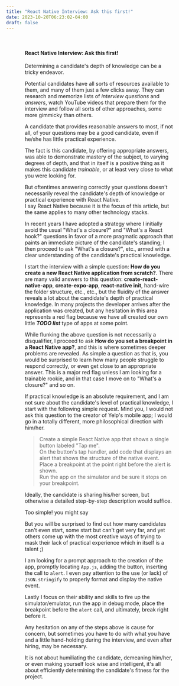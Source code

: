 ```yaml
---
title: "React Native Interview: Ask this first!"
date: 2023-10-20T06:23:02-04:00
draft: false
---
```


<div style="margin: 10%;">

#### React Native Interview: Ask this first!

Determining a candidate's depth of knowledge can be a tricky endeavor.

Potential candidates have all sorts of resources available to them, and many of them
just a few clicks away.  They can research and memorize lists of _interview questions_ and _answers_,
watch YouTube videos that prepare them for the interview and follow all sorts of 
other approaches, some more gimmicky than others.

A candidate that provides reasonable answers to most, if not all, of your questions
may be a good candidate, 
even if he/she has little practical experience.

The fact is this candidate, by offering appropriate answers, was able to 
demonstrate mastery of the subject, to varying degrees of depth, and that in 
itself is a positive thing as it makes this candidate _trainable_, or 
at least very close to what you were looking for.

But oftentimes answering correctly your questions doesn't necessarily
reveal the candidate's depth of knowledge or practical experience with React Native.  
I say React Native because it is the focus of this article, but the same
applies to many other technology stacks.

In recent years I have adopted a strategy where I initially avoid the usual 
"What's a closure?" and "What's a React hook?" questions in favor of a more
pragmatic approach that paints an immediate picture of the candidate's standing;
I then proceed to ask "What's a closure?", etc., armed with a clear understanding 
of the candidate's practical knowledge.

I start the interview with a simple question:
**How do you create a new React Native application from scratch?**.
There are many valid answers to this question: 
**create-react-native-app**, **create-expo-app**, **react-native init**, 
hand-wire the folder structure, etc., etc., 
but the fluidity of the answer reveals a lot about the candidate's depth of 
practical knowledge.  In many projects the developer arrives after 
the application was created, but any hesitation in this area represents a red
flag because we have all created our own little **_TODO list_** type 
of apps at some point.

While flunking the above question is not necessarily a disqualifier, I proceed to ask 
**How do you set a breakpoint in a React Native app?**, and this is where
sometimes deeper problems are revealed.
As simple a question as that is, you would be surprised to learn how many people
struggle to respond correctly, or even get close to an appropriate answer.  This
is a major red flag unless I am looking for a trainable rookie, and in that case 
I move on to "What's a closure?" and so on.

If practical knowledge is an absolute requirement, and I am not sure about the 
candidate's level of practical knowledge, I start with the following simple request. 
Mind you, I would not ask this question to the creator of Yelp's mobile app; I would 
go in a totally different, more philosophical direction with him/her.

> Create a simple React Native app that shows a single button labeled "Tap me".  
> On the button's tap handler, add code that displays an alert that shows the 
> structure of the native event.  
> Place a breakpoint at the point right before the alert is shown.  
> Run the app on the simulator and be sure it stops on your breakpoint.

Ideally, the candidate is sharing his/her screen, but otherwise a detailed 
step-by-step description would suffice.

Too simple! you might say

But you will be surprised to find out how many candidates can't
even start, some start but can't get very far, and yet others come up with
the most creative ways of trying to mask their lack of practical experience
which in itself is a talent ;)

I am looking for a prompt approach to the creation of the app, promptly
locating ```App.js```, adding the button, inserting the call to ```alert```.  I
even pay attention to the use (or lack) of ```JSON.stringify``` to
properly format and display the native event.

Lastly I focus on their ability and skills to fire up the simulator/emulator,
run the app in debug mode, place the breakpoint before the ```alert``` call, and 
ultimately, break right before it.

Any hesitation on any of the steps above is cause for concern, but sometimes
you have to do with what you have and a little hand-holding during the interview,
and even after hiring, may be necessary.

It is not about humiliating the candidate, demeaning him/her, or even making 
yourself look wise and intelligent, it's all about efficiently determining 
the candidate's fitness for the project.

</div>


